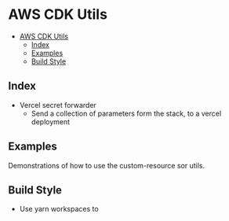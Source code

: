 # AWS CDK Utils

- [AWS CDK Utils](#aws-cdk-utils)
  - [Index](#index)
  - [Examples](#examples)
  - [Build Style](#build-style)

## Index

- Vercel secret forwarder
  - Send a collection of parameters form the stack, to a vercel deployment


## Examples

Demonstrations of how to use the custom-resource sor utils.

## Build Style

- Use yarn workspaces to
